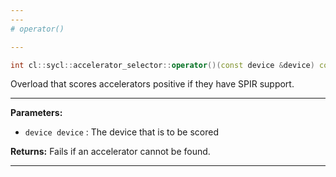 ```yaml
---
---
# operator()

---
```


```cpp
int cl::sycl::accelerator_selector::operator()(const device &device) const override
```


Overload that scores accelerators positive if they have SPIR support. 


---
**Parameters:**

 - `device device`
: The device that is to be scored 

**Returns:** Fails if an accelerator cannot be found. 

---
